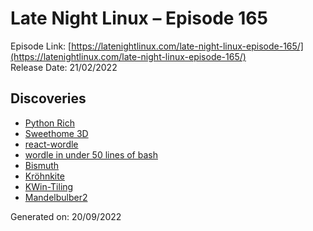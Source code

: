 # Late Night Linux – Episode 165
Episode Link: [https://latenightlinux.com/late-night-linux-episode-165/](https://latenightlinux.com/late-night-linux-episode-165/)  
Release Date: 21/02/2022
## Discoveries
* [Python Rich](https://github.com/Textualize/rich)
* [Sweethome 3D](https://www.sweethome3d.com/)
* [react-wordle](https://github.com/cwackerfuss/react-wordle)
* [wordle in under 50 lines of bash](https://gist.github.com/huytd/6a1a6a7b34a0d0abcac00b47e3d01513)
* [Bismuth](https://github.com/Bismuth-Forge/bismuth)
* [Kröhnkite](https://github.com/esjeon/krohnkite)
* [KWin-Tiling](https://github.com/kwin-scripts/kwin-tiling)
* [Mandelbulber2](https://github.com/buddhi1980/mandelbulber2)

Generated on: 20/09/2022